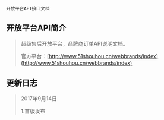 ```
开放平台API接口文档
```

## 开放平台API简介

> 超级售后开放平台，品牌商订单API说明文档。
>
> 官方平台：[http://www.51shouhou.cn/webbrands/index](http://www.51shouhou.cn/webbrands/index)

## 更新日志

> 2017年9月14日
>
> 1.首版发布



